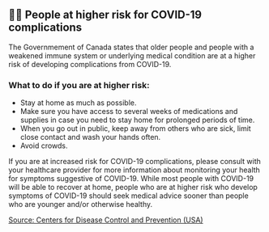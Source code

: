 ## 👴🏻 People at higher risk for COVID-19 complications

The Governmement of Canada states that older people and people with a weakened immune system or underlying medical condition are at a higher risk of developing complications from COVID-19.

### What to do if you are at higher risk:

- Stay at home as much as possible.
- Make sure you have access to several weeks of medications and supplies in case you need to stay home for prolonged periods of time.
- When you go out in public, keep away from others who are sick, limit close contact and wash your hands often.
- Avoid crowds.

If you are at increased risk for COVID-19 complications, please consult with your healthcare provider for more information about monitoring your health for symptoms suggestive of COVID-19. While most people with COVID-19 will be able to recover at home, people who are at higher risk who develop symptoms of COVID-19 should seek medical advice sooner than people who are younger and/or otherwise healthy.

[Source: Centers for Disease Control and Prevention (USA)](https://www.cdc.gov/coronavirus/2019-ncov/specific-groups/high-risk-complications.html)

